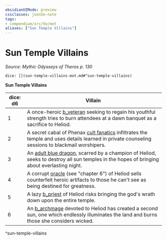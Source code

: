 ```yaml
---
obsidianUIMode: preview
cssclasses: json5e-note
tags:
- compendium/src/5e/mot
aliases: ["Sun Temple Villains"]
---
```

# Sun Temple Villains
*Source: Mythic Odysseys of Theros p. 130* 

`dice: [](sun-temple-villains-mot.md#^sun-temple-villains)`

**Sun Temple Villains**

| dice: d6 | Villain |
|----------|---------|
| 1 | A once-heroic [b_veteran](b_veteran.md) seeking to regain his youthful strength tries to burn attendees at a dawn banquet as a sacrifice to Heliod. |
| 2 | A secret cabal of Phenax [cult fanatics](b_cult-fanatic.md) infiltrates the temple and uses details learned in private counseling sessions to blackmail worshipers. |
| 3 | An [adult blue dragon](b_adult-blue-dragon.md), scarred by a champion of Heliod, seeks to destroy all sun temples in the hopes of bringing about everlasting night. |
| 4 | A corrupt [oracle](b_oracle-mot.md) (see "chapter 6") of Heliod sells counterfeit heroic artifacts to those he can't see as being destined for greatness. |
| 5 | A lazy [b_priest](b_priest.md) of Heliod risks bringing the god's wrath down upon the entire temple. |
| 6 | An [b_archmage](b_archmage.md) devoted to Heliod has created a second sun, one which endlessly illuminates the land and burns those she considers wicked. |
^sun-temple-villains